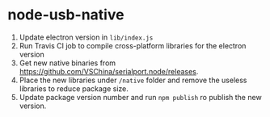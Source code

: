 # node-usb-native

1. Update electron version in `lib/index.js`
1. Run Travis CI job to compile cross-platform libraries for the electron version
1. Get new native binaries from https://github.com/VSChina/serialport.node/releases.
1. Place the new libraries under `/native` folder and remove the useless libraries to reduce package size.
1. Update package version number and run `npm publish` ro publish the new version.
